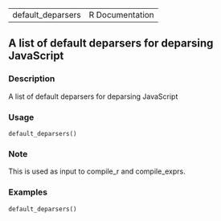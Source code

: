 |                    |                 |
|--------------------|----------------:|
| default\_deparsers | R Documentation |

## A list of default deparsers for deparsing JavaScript

### Description

A list of default deparsers for deparsing JavaScript

### Usage

    default_deparsers()

### Note

This is used as input to compile\_r and compile\_exprs.

### Examples

    default_deparsers()

<link rel="stylesheet" type="text/css" href="../css/md-styles.css"></link>
